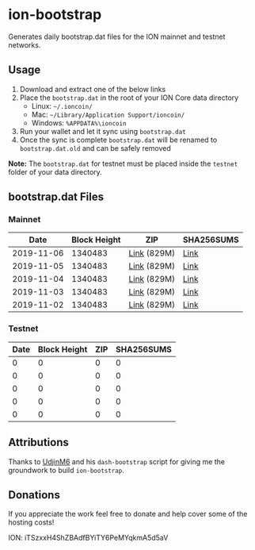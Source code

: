 # ion-bootstrap

Generates daily bootstrap.dat files for the ION mainnet and testnet networks.

## Usage

1. Download and extract one of the below links
2. Place the `bootstrap.dat` in the root of your ION Core data directory
    - Linux: `~/.ioncoin/`
    - Mac: `~/Library/Application Support/ioncoin/`
    - Windows: `%APPDATA%\ioncoin`
3. Run your wallet and let it sync using `bootstrap.dat`
4. Once the sync is complete `bootstrap.dat` will be renamed to `bootstrap.dat.old` and can be safely removed

**Note:** The `bootstrap.dat` for testnet must be placed inside the `testnet` folder of your data directory.

## bootstrap.dat Files

### Mainnet

|    Date    | Block Height | ZIP | SHA256SUMS |
| ---------- | ------------ | --- | ---------- |
| 2019-11-06 | 1340483 | [Link](https://s3-ap-southeast-2.amazonaws.com/ion-bootstrap/mainnet/2019-11-06/bootstrap.dat.zip) (829M) | [Link](https://s3-ap-southeast-2.amazonaws.com/ion-bootstrap/mainnet/2019-11-06/SHA256SUMS) |
| 2019-11-05 | 1340483 | [Link](https://s3-ap-southeast-2.amazonaws.com/ion-bootstrap/mainnet/2019-11-05/bootstrap.dat.zip) (829M) | [Link](https://s3-ap-southeast-2.amazonaws.com/ion-bootstrap/mainnet/2019-11-05/SHA256SUMS) |
| 2019-11-04 | 1340483 | [Link](https://s3-ap-southeast-2.amazonaws.com/ion-bootstrap/mainnet/2019-11-04/bootstrap.dat.zip) (829M) | [Link](https://s3-ap-southeast-2.amazonaws.com/ion-bootstrap/mainnet/2019-11-04/SHA256SUMS) |
| 2019-11-03 | 1340483 | [Link](https://s3-ap-southeast-2.amazonaws.com/ion-bootstrap/mainnet/2019-11-03/bootstrap.dat.zip) (829M) | [Link](https://s3-ap-southeast-2.amazonaws.com/ion-bootstrap/mainnet/2019-11-03/SHA256SUMS) |
| 2019-11-02 | 1340483 | [Link](https://s3-ap-southeast-2.amazonaws.com/ion-bootstrap/mainnet/2019-11-02/bootstrap.dat.zip) (829M) | [Link](https://s3-ap-southeast-2.amazonaws.com/ion-bootstrap/mainnet/2019-11-02/SHA256SUMS) |

### Testnet

|    Date    | Block Height | ZIP | SHA256SUMS |
| ---------- | ------------ | --- | ---------- |
| 0 | 0 | 0 | 0 |
| 0 | 0 | 0 | 0 |
| 0 | 0 | 0 | 0 |
| 0 | 0 | 0 | 0 |
| 0 | 0 | 0 | 0 |

## Attributions

Thanks to [UdjinM6](https://github.com/UdjinM6) and his `dash-bootstrap` script
for giving me the groundwork to build `ion-bootstrap`.

## Donations

If you appreciate the work feel free to donate and help cover some of the
hosting costs!

ION: iTSzxxH4ShZBAdfBYiTY6PeMYqkmA5d5aV
